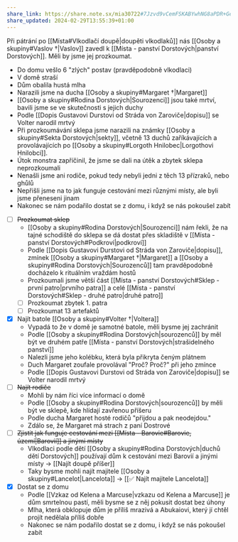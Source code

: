 ```yaml
---
share_link: https://share.note.sx/mia30722#7Jzvd9vCemFSKABYwhNG8aPDR+GerMoBYZGZcIKbrao
share_updated: 2024-02-29T13:55:39+01:00
---
```

Při pátrání po [[Místa#Vlkodlačí doupě|doupěti vlkodlaků]] nás [[Osoby a skupiny#Vaslov †|Vaslov]] zavedl k [[Místa - panství Dorstových|panství Dorstových]]. Měli by jsme jej prozkoumat.

- Do domu vešlo 6 "zlých" postav (pravděpodobně vlkodlaci)
- V domě straší
- Dům obalila hustá mlha
- Narazili jsme na ducha [[Osoby a skupiny#Margaret †|Margaret]]
- [[Osoby a skupiny#Rodina Dorstových|Sourozenci]] jsou také mrtví, bavili jsme se ve skutečnosti s jejich duchy
- Podle [[Dopis Gustavovi Durstovi od Stráda von Zaroviče|dopisu]] se Volter narodil mrtvý
- Při prozkoumávání sklepa jsme narazili na známky [[Osoby a skupiny#Sekta Dorstových|sekty]], včetně 13 duchů zaříkávajících a provolávajících po [[Osoby a skupiny#Lorgoth Hnilobec|Lorgothovi Hnilobci]].
- Útok monstra zapříčinil, že jsme se dali na útěk a zbytek sklepa neprozkoumali
- Nenašli jsme ani rodiče, pokud tedy nebyli jedni z těch 13 přízraků, nebo ghůlů
- Nepřišli jsme na to jak funguje cestování mezi různými místy, ale byli jsme přeneseni jinam
- Nakonec se nám podařilo dostat se z domu, i když se nás pokoušel zabít

- [ ] ~~Prozkoumat sklep~~
	- [[Osoby a skupiny#Rodina Dorstových|Sourozenci]] nám řekli, že na tajné schodiště do sklepa se dá dostat přes skladiště v [[Místa - panství Dorstových#Podkroví|podkroví]]
	- Podle [[Dopis Gustavovi Durstovi od Stráda von Zaroviče|dopisu]], zmínek [[Osoby a skupiny#Margaret †|Margaret]] a [[Osoby a skupiny#Rodina Dorstových|Sourozenců]] tam pravděpodobně docházelo k rituálním vraždám hostů 
	- Prozkoumali jsme větší část [[Místa - panství Dorstových#Sklep - první patro|prvního patra]] a celé [[Místa - panství Dorstových#Sklep - druhé patro|druhé patro]]
	- [ ] Prozkoumat zbytek 1. patra
	- [ ] Prozkoumat 13 artefaktů
- [x] Najít batole [[Osoby a skupiny#Volter †|Voltera]]
	- Vypadá to že v domě je samotné batole, měli bysme jej zachránit
	- Podle [[Osoby a skupiny#Rodina Dorstových|sourozenců]] by měl být ve druhém patře [[Místa - panství Dorstových|strašidelného panství]]
	- Nalezli jsme jeho kolébku, která byla přikryta čeným plátnem
	- Duch Margaret zoufale provolával "Proč? Proč?" při jeho zmínce
	- Podle [[Dopis Gustavovi Durstovi od Stráda von Zaroviče|dopisu]] se Volter narodil mrtvý
- [ ] ~~Najít rodiče~~
	- Mohli by nám říci více informací o domě
	- Podle [[Osoby a skupiny#Rodina Dorstových|sourozenců]] by měli být ve sklepě, kde hlídají zavřenou příšeru
	- Podle ducha Margaret hosté rodičů "přijdou a pak neodejdou."
	- Zdálo se, že Margaret má strach z paní Dostrové
- [ ] ~~Zjistit jak funguje cestování mezi [[Místa - Barovie#Barovie, území|Barovií]] a jinými místy~~
	- Vlkodlaci podle dětí [[Osoby a skupiny#Rodina Dorstových|duchů dětí Dorstových]] používají dům k cestování mezi Barovií a jinými místy -> [[Najít doupě příšer]]
	- Taky bysme mohli najít majitele [[Osoby a skupiny#Lancelot|Lancelota]] -> [[✅ Najít majitele Lancelota]]
- [x] Dostat se z domu
	- Podle [[Vzkaz od Kelena a Marcuse|vzkazu od Kelena a Marcuse]] je dům smrtelnou pastí, měli bysme se z něj pokusit dostat bez úhony
	- Mlha, která obklopuje dům je příliš mrazivá a Abukaiovi, který jí chtěl projít nedělala příliš dobře
	- Nakonec se nám podařilo dostat se z domu, i když se nás pokoušel zabít